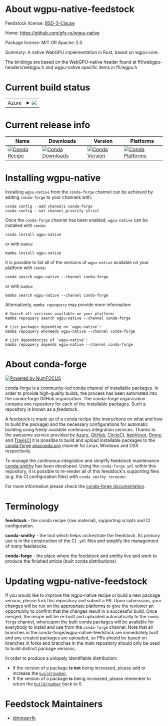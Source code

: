 About wgpu-native-feedstock
===========================

Feedstock license: [BSD-3-Clause](https://github.com/conda-forge/wgpu-native-feedstock/blob/main/LICENSE.txt)

Home: https://github.com/gfx-rs/wgpu-native

Package license: MIT OR Apache-2.0

Summary: A native WebGPU implementation in Rust, based on wgpu-core.

The bindings are based on the WebGPU-native header found at
ffi/webgpu-headers/webgpu.h and wgpu-native specific items in ffi/wgpu.h


Current build status
====================


<table>
    
  <tr>
    <td>Azure</td>
    <td>
      <details>
        <summary>
          <a href="https://dev.azure.com/conda-forge/feedstock-builds/_build/latest?definitionId=20342&branchName=main">
            <img src="https://dev.azure.com/conda-forge/feedstock-builds/_apis/build/status/wgpu-native-feedstock?branchName=main">
          </a>
        </summary>
        <table>
          <thead><tr><th>Variant</th><th>Status</th></tr></thead>
          <tbody><tr>
              <td>linux_64</td>
              <td>
                <a href="https://dev.azure.com/conda-forge/feedstock-builds/_build/latest?definitionId=20342&branchName=main">
                  <img src="https://dev.azure.com/conda-forge/feedstock-builds/_apis/build/status/wgpu-native-feedstock?branchName=main&jobName=linux&configuration=linux%20linux_64_" alt="variant">
                </a>
              </td>
            </tr><tr>
              <td>linux_aarch64</td>
              <td>
                <a href="https://dev.azure.com/conda-forge/feedstock-builds/_build/latest?definitionId=20342&branchName=main">
                  <img src="https://dev.azure.com/conda-forge/feedstock-builds/_apis/build/status/wgpu-native-feedstock?branchName=main&jobName=linux&configuration=linux%20linux_aarch64_" alt="variant">
                </a>
              </td>
            </tr><tr>
              <td>linux_ppc64le</td>
              <td>
                <a href="https://dev.azure.com/conda-forge/feedstock-builds/_build/latest?definitionId=20342&branchName=main">
                  <img src="https://dev.azure.com/conda-forge/feedstock-builds/_apis/build/status/wgpu-native-feedstock?branchName=main&jobName=linux&configuration=linux%20linux_ppc64le_" alt="variant">
                </a>
              </td>
            </tr><tr>
              <td>osx_64</td>
              <td>
                <a href="https://dev.azure.com/conda-forge/feedstock-builds/_build/latest?definitionId=20342&branchName=main">
                  <img src="https://dev.azure.com/conda-forge/feedstock-builds/_apis/build/status/wgpu-native-feedstock?branchName=main&jobName=osx&configuration=osx%20osx_64_" alt="variant">
                </a>
              </td>
            </tr><tr>
              <td>osx_arm64</td>
              <td>
                <a href="https://dev.azure.com/conda-forge/feedstock-builds/_build/latest?definitionId=20342&branchName=main">
                  <img src="https://dev.azure.com/conda-forge/feedstock-builds/_apis/build/status/wgpu-native-feedstock?branchName=main&jobName=osx&configuration=osx%20osx_arm64_" alt="variant">
                </a>
              </td>
            </tr><tr>
              <td>win_64</td>
              <td>
                <a href="https://dev.azure.com/conda-forge/feedstock-builds/_build/latest?definitionId=20342&branchName=main">
                  <img src="https://dev.azure.com/conda-forge/feedstock-builds/_apis/build/status/wgpu-native-feedstock?branchName=main&jobName=win&configuration=win%20win_64_" alt="variant">
                </a>
              </td>
            </tr>
          </tbody>
        </table>
      </details>
    </td>
  </tr>
</table>

Current release info
====================

| Name | Downloads | Version | Platforms |
| --- | --- | --- | --- |
| [![Conda Recipe](https://img.shields.io/badge/recipe-wgpu--native-green.svg)](https://anaconda.org/conda-forge/wgpu-native) | [![Conda Downloads](https://img.shields.io/conda/dn/conda-forge/wgpu-native.svg)](https://anaconda.org/conda-forge/wgpu-native) | [![Conda Version](https://img.shields.io/conda/vn/conda-forge/wgpu-native.svg)](https://anaconda.org/conda-forge/wgpu-native) | [![Conda Platforms](https://img.shields.io/conda/pn/conda-forge/wgpu-native.svg)](https://anaconda.org/conda-forge/wgpu-native) |

Installing wgpu-native
======================

Installing `wgpu-native` from the `conda-forge` channel can be achieved by adding `conda-forge` to your channels with:

```
conda config --add channels conda-forge
conda config --set channel_priority strict
```

Once the `conda-forge` channel has been enabled, `wgpu-native` can be installed with `conda`:

```
conda install wgpu-native
```

or with `mamba`:

```
mamba install wgpu-native
```

It is possible to list all of the versions of `wgpu-native` available on your platform with `conda`:

```
conda search wgpu-native --channel conda-forge
```

or with `mamba`:

```
mamba search wgpu-native --channel conda-forge
```

Alternatively, `mamba repoquery` may provide more information:

```
# Search all versions available on your platform:
mamba repoquery search wgpu-native --channel conda-forge

# List packages depending on `wgpu-native`:
mamba repoquery whoneeds wgpu-native --channel conda-forge

# List dependencies of `wgpu-native`:
mamba repoquery depends wgpu-native --channel conda-forge
```


About conda-forge
=================

[![Powered by
NumFOCUS](https://img.shields.io/badge/powered%20by-NumFOCUS-orange.svg?style=flat&colorA=E1523D&colorB=007D8A)](https://numfocus.org)

conda-forge is a community-led conda channel of installable packages.
In order to provide high-quality builds, the process has been automated into the
conda-forge GitHub organization. The conda-forge organization contains one repository
for each of the installable packages. Such a repository is known as a *feedstock*.

A feedstock is made up of a conda recipe (the instructions on what and how to build
the package) and the necessary configurations for automatic building using freely
available continuous integration services. Thanks to the awesome service provided by
[Azure](https://azure.microsoft.com/en-us/services/devops/), [GitHub](https://github.com/),
[CircleCI](https://circleci.com/), [AppVeyor](https://www.appveyor.com/),
[Drone](https://cloud.drone.io/welcome), and [TravisCI](https://travis-ci.com/)
it is possible to build and upload installable packages to the
[conda-forge](https://anaconda.org/conda-forge) [anaconda.org](https://anaconda.org/)
channel for Linux, Windows and OSX respectively.

To manage the continuous integration and simplify feedstock maintenance
[conda-smithy](https://github.com/conda-forge/conda-smithy) has been developed.
Using the ``conda-forge.yml`` within this repository, it is possible to re-render all of
this feedstock's supporting files (e.g. the CI configuration files) with ``conda smithy rerender``.

For more information please check the [conda-forge documentation](https://conda-forge.org/docs/).

Terminology
===========

**feedstock** - the conda recipe (raw material), supporting scripts and CI configuration.

**conda-smithy** - the tool which helps orchestrate the feedstock.
                   Its primary use is in the construction of the CI ``.yml`` files
                   and simplify the management of *many* feedstocks.

**conda-forge** - the place where the feedstock and smithy live and work to
                  produce the finished article (built conda distributions)


Updating wgpu-native-feedstock
==============================

If you would like to improve the wgpu-native recipe or build a new
package version, please fork this repository and submit a PR. Upon submission,
your changes will be run on the appropriate platforms to give the reviewer an
opportunity to confirm that the changes result in a successful build. Once
merged, the recipe will be re-built and uploaded automatically to the
`conda-forge` channel, whereupon the built conda packages will be available for
everybody to install and use from the `conda-forge` channel.
Note that all branches in the conda-forge/wgpu-native-feedstock are
immediately built and any created packages are uploaded, so PRs should be based
on branches in forks and branches in the main repository should only be used to
build distinct package versions.

In order to produce a uniquely identifiable distribution:
 * If the version of a package **is not** being increased, please add or increase
   the [``build/number``](https://docs.conda.io/projects/conda-build/en/latest/resources/define-metadata.html#build-number-and-string).
 * If the version of a package **is** being increased, please remember to return
   the [``build/number``](https://docs.conda.io/projects/conda-build/en/latest/resources/define-metadata.html#build-number-and-string)
   back to 0.

Feedstock Maintainers
=====================

* [@hmaarrfk](https://github.com/hmaarrfk/)

